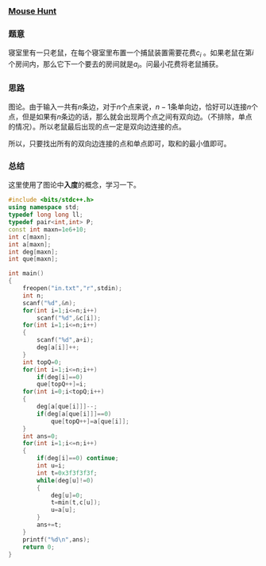 ### [Mouse Hunt](http://codeforces.com/contest/1027/problem/D)

### 题意

寝室里有一只老鼠，在每个寝室里布置一个捕鼠装置需要花费$c_i$ 。如果老鼠在第$i$个房间内，那么它下一个要去的房间就是$a_i$。问最小花费将老鼠捕获。

### 思路

图论。由于输入一共有$n$条边，对于$n$个点来说，$n-1$条单向边，恰好可以连接$n$个点，但是如果有$n$条边的话，那么就会出现两个点之间有双向边。（不排除，单点的情况）。所以老鼠最后出现的点一定是双向边连接的点。

所以，只要找出所有的双向边连接的点和单点即可，取和的最小值即可。

### 总结

这里使用了图论中**入度**的概念，学习一下。

```cpp
#include <bits/stdc++.h>
using namespace std;
typedef long long ll;
typedef pair<int,int> P;
const int maxn=1e6+10;
int c[maxn];
int a[maxn];
int deg[maxn];
int que[maxn];

int main()
{
    freopen("in.txt","r",stdin);
    int n;
    scanf("%d",&n);
    for(int i=1;i<=n;i++)
        scanf("%d",&c[i]);
    for(int i=1;i<=n;i++)
    {
        scanf("%d",a+i);
        deg[a[i]]++;
    }
    int topQ=0;
    for(int i=1;i<=n;i++)
        if(deg[i]==0)
        que[topQ++]=i;
    for(int i=0;i<topQ;i++)
    {
        deg[a[que[i]]]--;
        if(deg[a[que[i]]]==0)
            que[topQ++]=a[que[i]];
    }
    int ans=0;
    for(int i=1;i<=n;i++)
    {
        if(deg[i]==0) continue;
        int u=i;
        int t=0x3f3f3f3f;
        while(deg[u]!=0)
        {
            deg[u]=0;
            t=min(t,c[u]);
            u=a[u];
        }
        ans+=t;
    }
    printf("%d\n",ans);
    return 0;
}
```

